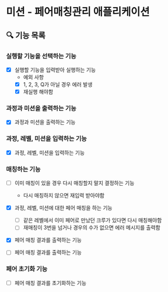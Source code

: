 # 미션 - 페어매칭관리 애플리케이션

## 🔍 기능 목록

### 실행할 기능을 선택하는 기능

- [x] 실행할 기능을 입력받아 실행하는 기능
    - 예외 사항
    - [x] 1, 2, 3, Q가 아닐 경우 에러 발생
    - [x] 재실행 해야함

### 과정과 미션을 출력하는 기능

- [x] 과정과 미션을 출력하는 기능

### 과정, 레벨, 미션을 입력하는 기능

- [x] 과정, 레벨, 미션을 입력하는 기능

### 매칭하는 기능

- [ ] 이미 매칭이 있을 경우 다시 매칭할지 말지 결정하는 기능
    - 다시 매칭하지 않으면 재입력 받아야함

- [x] 과정, 레벨, 미션에 대한 페어 매칭을 하는 기능
  - [ ] 같은 레벨에서 이미 페어로 만났던 크루가 있다면 다시 매칭해야함
  - [ ] 재매칭이 3번을 넘거나 경우의 수가 없으면 에러 메시지를 출력함

- [x] 페어 매칭 결과를 출력하는 기능

- [ ] 페어 매칭 결과를 출력하는 기능

### 페어 초기화 기능

- [ ] 페어 매칭 결과를 초기화하는 기능
